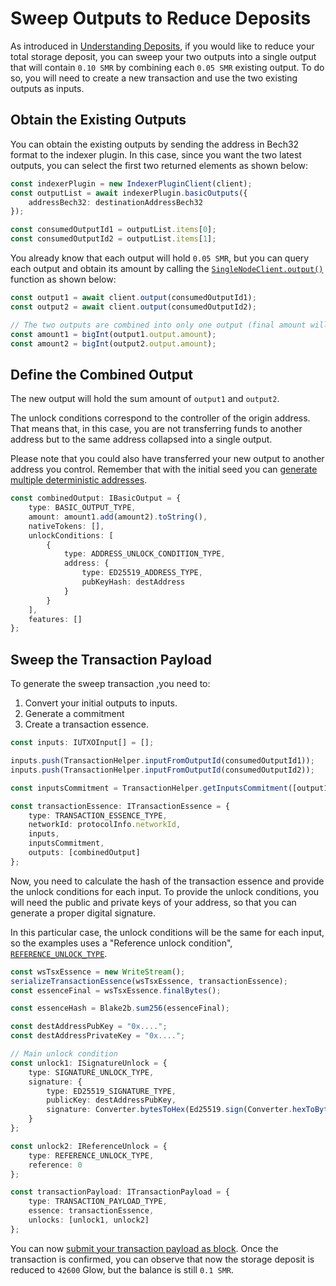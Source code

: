 # Sweep Outputs to Reduce Deposits

As introduced in [Understanding Deposits](09-understanding-deposits.md), if you would like to reduce your total storage
deposit, you can sweep your two outputs into a single output that will contain `0.10 SMR` by combining each `0.05 SMR`
existing output. To do so, you will need to create a new transaction and use the two existing outputs as inputs.

## Obtain the Existing Outputs

You can obtain the existing outputs by sending the address in Bech32 format to the indexer plugin. In this case, since
you want the two latest outputs, you can select the first two returned elements as shown below:

```typescript
const indexerPlugin = new IndexerPluginClient(client);
const outputList = await indexerPlugin.basicOutputs({
    addressBech32: destinationAddressBech32
});

const consumedOutputId1 = outputList.items[0];
const consumedOutputId2 = outputList.items[1];
```

You already know that each output will hold `0.05 SMR`, but you can query each output and obtain its amount by calling
the [`SingleNodeClient.output()`](../../references/client/classes/SingleNodeClient#output) function as shown below:

```typescript
const output1 = await client.output(consumedOutputId1);
const output2 = await client.output(consumedOutputId2);

// The two outputs are combined into only one output (final amount will be 100000 Glow, 0.1 Shimmer)
const amount1 = bigInt(output1.output.amount);
const amount2 = bigInt(output2.output.amount);
```

## Define the Combined Output

The new output will hold the sum amount of `output1` and `output2`.

The unlock conditions correspond to the controller of the origin address. That means that, in this case, you are not
transferring funds to another address but to the same address collapsed into a single output.

Please note that you could also have transferred your new output to another address you control. Remember
that with the initial seed you can [generate multiple deterministic addresses](04-generate-addresses.md).

```typescript
const combinedOutput: IBasicOutput = {
    type: BASIC_OUTPUT_TYPE,
    amount: amount1.add(amount2).toString(),
    nativeTokens: [],
    unlockConditions: [
        {
            type: ADDRESS_UNLOCK_CONDITION_TYPE,
            address: {
                type: ED25519_ADDRESS_TYPE,
                pubKeyHash: destAddress
            }
        }
    ],
    features: []
};
```

## Sweep the Transaction Payload

To generate the sweep transaction ,you need to:

1. Convert your initial outputs to inputs.
2. Generate a commitment
3. Create a transaction essence.

```typescript
const inputs: IUTXOInput[] = [];

inputs.push(TransactionHelper.inputFromOutputId(consumedOutputId1));
inputs.push(TransactionHelper.inputFromOutputId(consumedOutputId2));

const inputsCommitment = TransactionHelper.getInputsCommitment([output1.output, output2.output]);

const transactionEssence: ITransactionEssence = {
    type: TRANSACTION_ESSENCE_TYPE,
    networkId: protocolInfo.networkId,
    inputs,
    inputsCommitment,
    outputs: [combinedOutput]
};
```

Now, you need to calculate the hash of the transaction essence and provide the unlock conditions for each input. To
provide the unlock conditions, you will need the public and private keys of your address, so that you can generate a
proper digital
signature.

In this particular case, the unlock conditions will be the same for each input, so the examples uses a "Reference unlock
condition", [`REFERENCE_UNLOCK_TYPE`](../../references/client/api_ref#reference_unlock_type).

```typescript
const wsTsxEssence = new WriteStream();
serializeTransactionEssence(wsTsxEssence, transactionEssence);
const essenceFinal = wsTsxEssence.finalBytes();

const essenceHash = Blake2b.sum256(essenceFinal);

const destAddressPubKey = "0x....";
const destAddressPrivateKey = "0x....";

// Main unlock condition 
const unlock1: ISignatureUnlock = {
    type: SIGNATURE_UNLOCK_TYPE,
    signature: {
        type: ED25519_SIGNATURE_TYPE,
        publicKey: destAddressPubKey,
        signature: Converter.bytesToHex(Ed25519.sign(Converter.hexToBytes(destAddressPrivateKey), essenceHash), true)
    }
};

const unlock2: IReferenceUnlock = {
    type: REFERENCE_UNLOCK_TYPE,
    reference: 0
};

const transactionPayload: ITransactionPayload = {
    type: TRANSACTION_PAYLOAD_TYPE,
    essence: transactionEssence,
    unlocks: [unlock1, unlock2]
};
```

You can now [submit your transaction payload as block](08-transfer-funds.md#submit-the-block). Once the transaction is
confirmed, you can observe that now the storage deposit is reduced to `42600` Glow, but the balance is still `0.1 SMR`.
